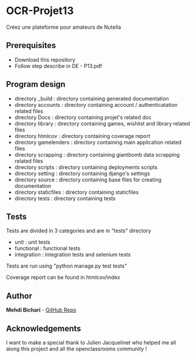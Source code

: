 # OCR-Projet13
Créez une plateforme pour amateurs de Nutella

## Prerequisites
* Download this repository
* Follow step describe in DE - P13.pdf

## Program design
* directory _build : directory containing generated documentation
* directory accounts : directory containing account / authenticatation related files
* directory Docs : directory containing projet's related doc
* directory library : directory containing games, wishlist and library related files
* directory htmlcov : directory containing coverage report
* directory gamelenders : directory containing main application related files
* directory scrapping : directory containing giantbomb data scrapping related files
* directory scripts : directory containing deployments scripts
* directory setting : directory containing django's settings
* directory source : directory containing base files for creating documentation
* directory staticfiles : directory containing staticfiles
* directory tests : directory containing tests

## Tests
Tests are divided in 3 categories and are in "tests" directory
* unit : unit tests
* functional : functional tests
* integration : integration tests and selenium tests

Tests are run using "python manage.py test tests"

Coverage report can be found in htmlcov/index
## Author
**Mehdi Bichari** - [GitHub Repo](https://github.com/Kaik-a/)

## Acknowledgements
I want to make a special thank to Julien Jacquelinet who helped me all along this project and all the openclassrooms community !
